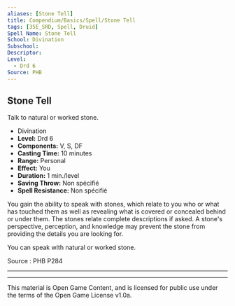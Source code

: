 ```yaml
---
aliases: [Stone Tell]
title: Compendium/Basics/Spell/Stone Tell
tags: [35E_SRD, Spell, Druid]
Spell Name: Stone Tell
School: Divination
Subschool: 
Descriptor: 
Level:
  - Drd 6
Source: PHB
---
```



## Stone Tell

Talk to natural or worked stone.

*   Divination
*   **Level:** Drd 6
*   **Components:** V, S, DF
*   **Casting Time:** 10 minutes
*   **Range:** Personal
*   **Effect:** You
*   **Duration:** 1 min./level
*   **Saving Throw:** Non spécifié
*   **Spell Resistance:** Non spécifié

<p>You gain the ability to speak with stones, which relate to you who or what has touched them as well as revealing what is covered or concealed behind or under them. The stones relate complete descriptions if asked. A stone's perspective, perception, and knowledge may prevent the stone from providing the details you are looking for.</p><p>You can speak with natural or worked stone.</p>

Source : PHB P284

---

---

This material is Open Game Content, and is licensed for public use under
the terms of the Open Game License v1.0a.
